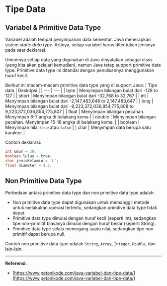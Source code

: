 # Tipe Data

## Variabel & Primitive Data Type

Variabel adalah tempat penyimpanan data sementar. Java menerapkan sistem _static data type_. Artinya, setiap variabel harus ditentukan jenisnya pada saat deklarasi.

Umumnya setiap data yang digunakan di Java dinyatakan sebagai class (yang kita akan pelajari kemudian), namun Java tetap support primitive data type. Primitive data type ini ditandai dengan penulisannya menggunakan huruf kecil.

Berikut ini macam-macam primitive data type yang di support Java:
| Tipe data | Deskripsi |
| --- | --- |
| byte  |	Menyimpan bilangan bulat dari -128 to 127 |
| short |	Menyimpan bilangan bulat dari -32,768 to 32,767 |
| int   |	Menyimpan bilangan bulat dari -2,147,483,648 to 2,147,483,647 |
| long  |	Menyimpan bilangan bulat dari -9,223,372,036,854,775,808 to 9,223,372,036,854,775,807 |
| float |	Menyimpan bilangan pecahan. Menyimpan 6-7 angka di belakang koma |
| double    |	Menyimpan bilangan pecahan. Menyimpan 15-16 angka di belakang koma. |
| boolean   |	Menyimpan nilai `true` atau `false` |
| char  |	Menyimpan data berupa satu karakter |


Contoh deklarasi:
```java
int umur = 30;
boolean lulus = true;
char jenisKelamin = 'L';
float diameter = 4.2;
```

## Non Primitive Data Type

Perbedaan antara primitive data type dan non primitive data type adalah:

- Non primitive data type dapat digunakan untuk memanggil metode untuk melakukan operasi tertentu, sedangkan primitive data type tidak dapat.
- Primitive data type dimulai dengan huruf kecil (seperti int), sedangkan tipe non-primitif biasanya dimulai dengan huruf besar (seperti String).
- Primitive data type selalu memegang suatu nilai, sedangkan tipe non-primitif dapat berupa null.

Contoh non primitive data type adalah `String`, `Array`, `Integer`, `Double`, dan lain-lain.



---
**Referensi:**
- [https://www.petanikode.com/java-variabel-dan-tipe-data/](https://www.petanikode.com/java-variabel-dan-tipe-data/)